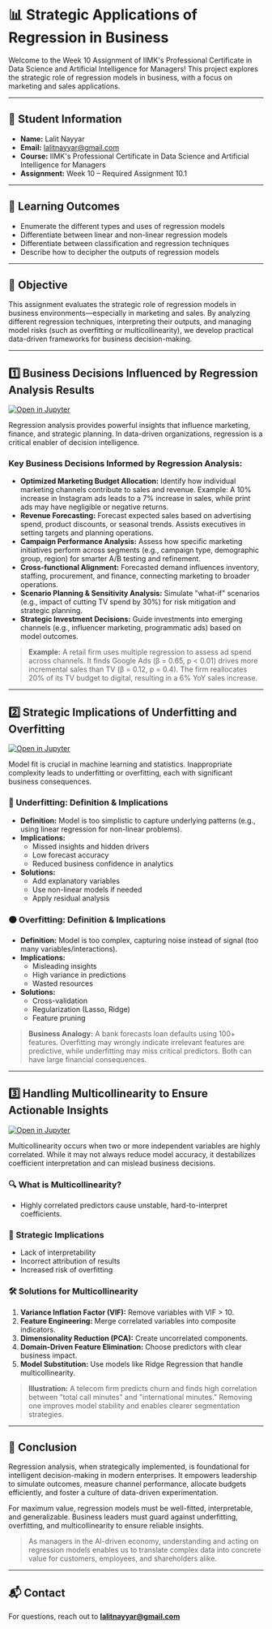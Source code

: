 # 📊 Strategic Applications of Regression in Business

Welcome to the Week 10 Assignment of IIMK's Professional Certificate in Data Science and Artificial Intelligence for Managers! This project explores the strategic role of regression models in business, with a focus on marketing and sales applications.

---

## 👤 Student Information
- **Name:** Lalit Nayyar
- **Email:** lalitnayyar@gmail.com
- **Course:** IIMK's Professional Certificate in Data Science and Artificial Intelligence for Managers
- **Assignment:** Week 10 – Required Assignment 10.1

---

## 🎯 Learning Outcomes
- Enumerate the different types and uses of regression models
- Differentiate between linear and non-linear regression models
- Differentiate between classification and regression techniques
- Describe how to decipher the outputs of regression models

---

## 📝 Objective
This assignment evaluates the strategic role of regression models in business environments—especially in marketing and sales. By analyzing different regression techniques, interpreting their outputs, and managing model risks (such as overfitting or multicollinearity), we develop practical data-driven frameworks for business decision-making.

---

## 1️⃣ Business Decisions Influenced by Regression Analysis Results
[![Open in Jupyter](https://img.shields.io/badge/Notebook-Open%20Business%20Decisions%20Notebook-blue?logo=jupyter)](1_Business_Decisions_Regression.ipynb)

Regression analysis provides powerful insights that influence marketing, finance, and strategic planning. In data-driven organizations, regression is a critical enabler of decision intelligence.

### Key Business Decisions Informed by Regression Analysis:
- **Optimized Marketing Budget Allocation:** Identify how individual marketing channels contribute to sales and revenue. Example: A 10% increase in Instagram ads leads to a 7% increase in sales, while print ads may have negligible or negative returns.
- **Revenue Forecasting:** Forecast expected sales based on advertising spend, product discounts, or seasonal trends. Assists executives in setting targets and planning operations.
- **Campaign Performance Analysis:** Assess how specific marketing initiatives perform across segments (e.g., campaign type, demographic group, region) for smarter A/B testing and refinement.
- **Cross-functional Alignment:** Forecasted demand influences inventory, staffing, procurement, and finance, connecting marketing to broader operations.
- **Scenario Planning & Sensitivity Analysis:** Simulate "what-if" scenarios (e.g., impact of cutting TV spend by 30%) for risk mitigation and strategic planning.
- **Strategic Investment Decisions:** Guide investments into emerging channels (e.g., influencer marketing, programmatic ads) based on model outcomes.

> **Example:**
> A retail firm uses multiple regression to assess ad spend across channels. It finds Google Ads (β = 0.65, p < 0.01) drives more incremental sales than TV (β = 0.12, p = 0.4). The firm reallocates 20% of its TV budget to digital, resulting in a 6% YoY sales increase.

---

## 2️⃣ Strategic Implications of Underfitting and Overfitting
[![Open in Jupyter](https://img.shields.io/badge/Notebook-Open%20Underfitting%20%26%20Overfitting%20Notebook-blue?logo=jupyter)](2_Underfitting_Overfitting.ipynb)

Model fit is crucial in machine learning and statistics. Inappropriate complexity leads to underfitting or overfitting, each with significant business consequences.

### 🔵 Underfitting: Definition & Implications
- **Definition:** Model is too simplistic to capture underlying patterns (e.g., using linear regression for non-linear problems).
- **Implications:**
  - Missed insights and hidden drivers
  - Low forecast accuracy
  - Reduced business confidence in analytics
- **Solutions:**
  - Add explanatory variables
  - Use non-linear models if needed
  - Apply residual analysis

### 🟠 Overfitting: Definition & Implications
- **Definition:** Model is too complex, capturing noise instead of signal (too many variables/interactions).
- **Implications:**
  - Misleading insights
  - High variance in predictions
  - Wasted resources
- **Solutions:**
  - Cross-validation
  - Regularization (Lasso, Ridge)
  - Feature pruning

> **Business Analogy:**
> A bank forecasts loan defaults using 100+ features. Overfitting may wrongly indicate irrelevant features are predictive, while underfitting may miss critical predictors. Both can have large financial consequences.

---

## 3️⃣ Handling Multicollinearity to Ensure Actionable Insights
[![Open in Jupyter](https://img.shields.io/badge/Notebook-Open%20Multicollinearity%20Notebook-blue?logo=jupyter)](3_Multicollinearity_Handling.ipynb)

Multicollinearity occurs when two or more independent variables are highly correlated. While it may not always reduce model accuracy, it destabilizes coefficient interpretation and can mislead business decisions.

### 🔍 What is Multicollinearity?
- Highly correlated predictors cause unstable, hard-to-interpret coefficients.

### 🚩 Strategic Implications
- Lack of interpretability
- Incorrect attribution of results
- Increased risk of overfitting

### 🛠️ Solutions for Multicollinearity
1. **Variance Inflation Factor (VIF):** Remove variables with VIF > 10.
2. **Feature Engineering:** Merge correlated variables into composite indicators.
3. **Dimensionality Reduction (PCA):** Create uncorrelated components.
4. **Domain-Driven Feature Elimination:** Choose predictors with clear business impact.
5. **Model Substitution:** Use models like Ridge Regression that handle multicollinearity.

> **Illustration:**
> A telecom firm predicts churn and finds high correlation between "total call minutes" and "international minutes." Removing one improves model stability and enables clearer segmentation strategies.

---

## 🏁 Conclusion
Regression analysis, when strategically implemented, is foundational for intelligent decision-making in modern enterprises. It empowers leadership to simulate outcomes, measure channel performance, allocate budgets efficiently, and foster a culture of data-driven experimentation.

For maximum value, regression models must be well-fitted, interpretable, and generalizable. Business leaders must guard against underfitting, overfitting, and multicollinearity to ensure reliable insights.

> As managers in the AI-driven economy, understanding and acting on regression models enables us to translate complex data into concrete value for customers, employees, and shareholders alike.

---

## 📬 Contact
For questions, reach out to **lalitnayyar@gmail.com**
